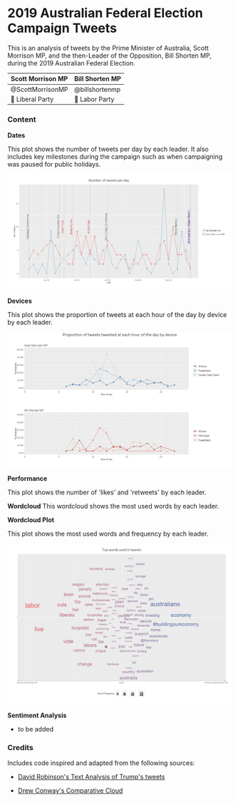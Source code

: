# 2019 Australian Federal Election Campaign Tweets
This is an analysis of tweets by the Prime Minister of Australia, Scott Morrison MP, and the then-Leader of the Opposition, Bill Shorten MP, during the 2019 Australian Federal Election.

| **Scott Morrison MP**  | **Bill Shorten MP** |
| ------------- | ------------- |
| @ScottMorrisonMP| @billshortenmp|
| :large_blue_circle: Liberal Party  | :red_circle: Labor Party  |


### Content
**Dates** 

This plot shows the number of tweets per day by each leader. It also includes key milestones during the campaign such as when campaigning was paused for public holidays.

![DatesPlot](https://github.com/sarahcgall/auscampaigntweets/blob/master/figs/DatesPlot.png)

**Devices**

This plot shows the proportion of tweets at each hour of the day by device by each leader. 

![DevicesPlot](https://github.com/sarahcgall/auscampaigntweets/blob/master/figs/DevicesPlot.png)

**Performance**

This plot shows the number of 'likes' and 'retweets' by each leader.

**Wordcloud**
This wordcloud shows the most used words by each leader.

**Wordcloud Plot**

This plot shows the most used words  and frequency by each leader.

![WordcloudPlot](https://github.com/sarahcgall/auscampaigntweets/blob/master/figs/WordcloudPlot.png)

**Sentiment Analysis**

- to be added

### Credits
Includes code inspired and adapted from the following sources:

- [David Robinson's Text Analysis of Trump's tweets](http://varianceexplained.org/r/trump-tweets/)

- [Drew Conway's Comparative Cloud](https://sites.google.com/site/miningtwitter/questions/talking-about/wordclouds/modified-cloud)